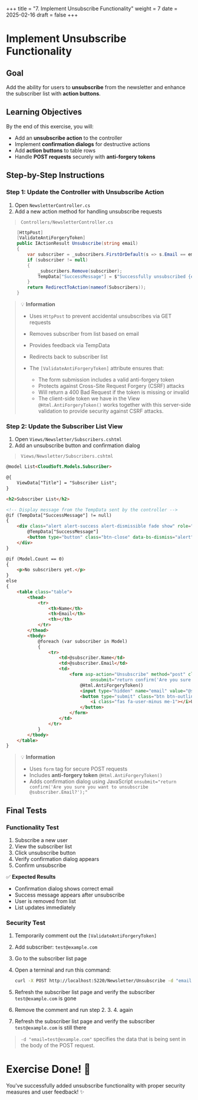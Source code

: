+++
title = "7. Implement Unsubscribe Functionality"
weight = 7
date = 2025-02-16
draft = false
+++

# Implement Unsubscribe Functionality
## Goal

Add the ability for users to **unsubscribe** from the newsletter and enhance the subscriber list with **action buttons**.

## Learning Objectives

By the end of this exercise, you will:

- Add an **unsubscribe action** to the controller
- Implement **confirmation dialogs** for destructive actions
- Add **action buttons** to table rows
- Handle **POST requests** securely with **anti-forgery tokens**

## Step-by-Step Instructions

### Step 1: Update the Controller with Unsubscribe Action

1. Open `NewsletterController.cs`
2. Add a new action method for handling unsubscribe requests

> `Controllers/NewsletterController.cs`

```csharp
    [HttpPost]
    [ValidateAntiForgeryToken]
    public IActionResult Unsubscribe(string email)
    {
        var subscriber = _subscribers.FirstOrDefault(s => s.Email == email);
        if (subscriber != null)
        {
            _subscribers.Remove(subscriber);
            TempData["SuccessMessage"] = $"Successfully unsubscribed {email} from the newsletter.";
        }
        return RedirectToAction(nameof(Subscribers));
    }
```

> 💡 **Information**
>
> - Uses `HttpPost` to prevent accidental unsubscribes via GET requests
> - Removes subscriber from list based on email
> - Provides feedback via TempData
> - Redirects back to subscriber list
> 
> - The `[ValidateAntiForgeryToken]` attribute ensures that:
> 
> 	- The form submission includes a valid anti-forgery token
> 	- Protects against Cross-Site Request Forgery (CSRF) attacks
> 	- Will return a 400 Bad Request if the token is missing or invalid
> 	- The client-side token we have in the View `@Html.AntiForgeryToken()` works together with this server-side validation to provide security against CSRF attacks.

### Step 2: Update the Subscriber List View

1. Open `Views/Newsletter/Subscribers.cshtml`
2. Add an unsubscribe button and confirmation dialog

> `Views/Newsletter/Subscribers.cshtml`

```html
@model List<CloudSoft.Models.Subscriber>

@{
    ViewData["Title"] = "Subscriber List";
}

<h2>Subscriber List</h2>

<!-- Display message from the TempData sent by the controller -->
@if (TempData["SuccessMessage"] != null)
{
    <div class="alert alert-success alert-dismissible fade show" role="alert">
        @TempData["SuccessMessage"]
        <button type="button" class="btn-close" data-bs-dismiss="alert" aria-label="Close"><i class="fas fa-times"></i></button>
    </div>
}

@if (Model.Count == 0)
{
    <p>No subscribers yet.</p>
}
else
{
    <table class="table">
        <thead>
            <tr>
                <th>Name</th>
                <th>Email</th>
                <th></th>
            </tr>
        </thead>
        <tbody>
            @foreach (var subscriber in Model)
            {
                <tr>
                    <td>@subscriber.Name</td>
                    <td>@subscriber.Email</td>
                    <td>
                        <form asp-action="Unsubscribe" method="post" class="d-inline"
                                onsubmit="return confirm('Are you sure you want to unsubscribe @subscriber.Email?');">
                            @Html.AntiForgeryToken()
                            <input type="hidden" name="email" value="@subscriber.Email" />
                            <button type="submit" class="btn btn-outline-danger btn-sm">
                                <i class="fas fa-user-minus me-1"></i>Unsubscribe
                            </button>
                        </form>
                    </td>
                </tr>
            }
        </tbody>
    </table>
}
```

> 💡 **Information**
>
> - Uses `form` tag for secure POST requests
> - Includes **anti-forgery token** `@Html.AntiForgeryToken()`
> - Adds confirmation dialog using JavaScript `onsubmit="return confirm('Are you sure you want to unsubscribe @subscriber.Email?');"`

## Final Tests

### Functionality Test

1. Subscribe a new user
2. View the subscriber list
3. Click unsubscribe button
4. Verify confirmation dialog appears
5. Confirm unsubscribe

✅ **Expected Results**

- Confirmation dialog shows correct email
- Success message appears after unsubscribe
- User is removed from list
- List updates immediately

### Security Test

1. Temporarily comment out the `[ValidateAntiForgeryToken]`
2. Add subscriber: `test@example.com`
3. Go to the subscriber list page
4. Open a terminal and run this command:
	
	```bash
	curl -X POST http://localhost:5220/Newsletter/Unsubscribe -d "email=test@example.com"
	```

5. Refresh the subscriber list page and verify the subscriber `test@example.com` is gone
6. Remove the comment and run step 2. 3. 4. again
7. Refresh the subscriber list page and verify the subscriber `test@example.com` is still there

> `-d "email=test@example.com"` specifies the data that is being sent in the body of the POST request.

# Exercise Done! 🎉

You've successfully added unsubscribe functionality with proper security measures and user feedback! ✨
